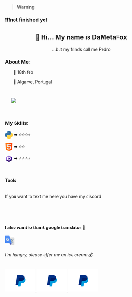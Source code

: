 > __Warning__
<h3> ❗❗❗not finished yet</h3>

<div id="header" align="center">
  <h2>👋 Hi... My name is DaMetaFox</h2>
      ...but my frinds call me Pedro
  <br>
</div>


<!-- about-->
<h3> About Me:</h3>
<p> &nbsp;&nbsp;&nbsp;&nbsp;&nbsp;&nbsp; 🎉 18th feb </p>
<p> &nbsp;&nbsp;&nbsp;&nbsp;&nbsp;&nbsp; 📌 Algarve, Portugal </p>

<br>
<p> &nbsp;&nbsp;&nbsp;&nbsp; <img src="https://media.giphy.com/media/M9gbBd9nbDrOTu1Mqx/giphy.gif" width="100"/> </p>

<br>
<h3> My Skills: </h3>
<p><img align="center" src="https://github.com/DaMetaFox/DaMetaFox/blob/main/python-icon.png" width="25"/>&nbsp;➡️&nbsp;⭐⭐⭐⭐</p>
<p><img align="center" src="https://github.com/DaMetaFox/DaMetaFox/blob/main/html5.png" width="25"/>&nbsp;➡️&nbsp;⭐⭐</p>
<p><img align="center" src="https://github.com/DaMetaFox/DaMetaFox/blob/main/cSharp.png" width="25"/>&nbsp;➡️&nbsp;⭐⭐⭐⭐</p>

<br>
<h4> Tools </h4>


<br>
<h13> If you want to text me here you have my discord </h>




<br><br><br>

<h4>I also want to thank google translator 🤣</h4>
<a href="https://translate.google.com/?sl=pt&tl=en&text=Obrigado%20%F0%9F%91%8C&op=translate">
    <img src="https://github.com/DaMetaFox/DaMetaFox/blob/main/google-translate-logo.png" width="30"/>
</a>





<!-- ice cream please-->

<h6>I'm hungry, please offer me an ice cream 💰</h6>
<a href="https://github.com/DaMetaFox/DaMetaFox/blob/main/mtips.jpg">
    <img src="https://github.com/DaMetaFox/DaMetaFox/blob/main/paypal_logo_2.png" width="100"/>
</a>
<a href="https://github.com/DaMetaFox/DaMetaFox/blob/main/mtips.jpg">
    <img src="https://github.com/DaMetaFox/DaMetaFox/blob/main/paypal_logo_2.png" width="100"/>
</a>
<a href="https://github.com/DaMetaFox/DaMetaFox/blob/main/mtips.jpg">
    <img src="https://github.com/DaMetaFox/DaMetaFox/blob/main/paypal_logo_2.png" width="100"/>
</a>
